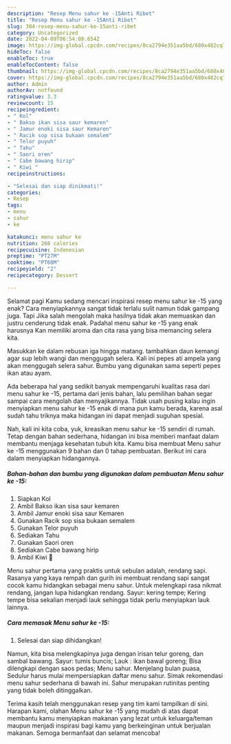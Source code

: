 ```yaml
---
description: "Resep Menu sahur ke -15Anti Ribet"
title: "Resep Menu sahur ke -15Anti Ribet"
slug: 304-resep-menu-sahur-ke-15anti-ribet
category: Uncategorized
date: 2022-04-09T06:54:08.654Z
image: https://img-global.cpcdn.com/recipes/8ca2794e351aa5bd/680x482cq70/menu-sahur-ke-15-foto-resep-utama.jpg
hideToc: false
enableToc: true
enableTocContent: false
thumbnail: https://img-global.cpcdn.com/recipes/8ca2794e351aa5bd/680x482cq70/menu-sahur-ke-15-foto-resep-utama.jpg
cover: https://img-global.cpcdn.com/recipes/8ca2794e351aa5bd/680x482cq70/menu-sahur-ke-15-foto-resep-utama.jpg
author: Admin
authorAv: notfound
ratingvalue: 3.3
reviewcount: 15
recipeingredient:
- " Kol"
- " Bakso ikan sisa saur kemaren"
- " Jamur enoki sisa saur Kemaren"
- " Racik sop sisa bukaan semalem"
- " Telor puyuh"
- " Tahu"
- " Saori oren"
- " Cabe bawang hirip"
- " Kiwi "
recipeinstructions:

- "Selesai dan siap dinikmati!"
categories:
- Resep
tags:
- menu
- sahur
- ke

katakunci: menu sahur ke 
nutrition: 268 calories
recipecuisine: Indonesian
preptime: "PT27M"
cooktime: "PT60M"
recipeyield: "2"
recipecategory: Dessert

---
```



Selamat pagi Kamu sedang mencari inspirasi resep menu sahur ke -15 yang enak? Cara menyiapkannya sangat tidak terlalu sulit namun tidak gampang juga. Tapi Jika salah mengolah maka hasilnya tidak akan memuaskan dan justru cenderung tidak enak. Padahal menu sahur ke -15 yang enak harusnya Kan memiliki aroma dan cita rasa yang bisa memancing selera kita.


Masukkan ke dalam rebusan iga hingga matang. tambahkan daun kemangi agar sup lebih wangi dan menggugah selera. Kali ini pepes ati ampela yang akan menggugah selera sahur. Bumbu yang digunakan sama seperti pepes ikan atau ayam.

Ada beberapa hal yang sedikit banyak mempengaruhi kualitas rasa dari menu sahur ke -15, pertama dari jenis bahan, lalu pemilihan bahan segar sampai cara mengolah dan menyajikannya. Tidak usah pusing kalau ingin menyiapkan menu sahur ke -15 enak di mana pun kamu berada, karena asal sudah tahu triknya maka hidangan ini dapat menjadi suguhan spesial.


Nah, kali ini kita coba, yuk, kreasikan menu sahur ke -15 sendiri di rumah. Tetap dengan bahan sederhana, hidangan ini bisa memberi manfaat dalam membantu menjaga kesehatan tubuh kita. Kamu bisa membuat Menu sahur ke -15 menggunakan 9 bahan dan 0 tahap pembuatan. Berikut ini cara dalam menyiapkan hidangannya.

<!--inarticleads1-->

##### Bahan-bahan dan bumbu yang digunakan dalam pembuatan Menu sahur ke -15:

1. Siapkan  Kol
1. Ambil  Bakso ikan sisa saur kemaren
1. Ambil  Jamur enoki sisa saur Kemaren
1. Gunakan  Racik sop sisa bukaan semalem
1. Gunakan  Telor puyuh
1. Sediakan  Tahu
1. Gunakan  Saori oren
1. Sediakan  Cabe bawang hirip
1. Ambil  Kiwi 🥝


Menu sahur pertama yang praktis untuk sebulan adalah, rendang sapi. Rasanya yang kaya rempah dan gurih ini membuat rendang sapi sangat cocok kamu hidangkan sebagai menu sahur. Untuk melengkapi rasa nikmat rendang, jangan lupa hidangkan rendang. Sayur: kering tempe; Kering tempe bisa sekalian menjadi lauk sehingga tidak perlu menyiapkan lauk lainnya. 

<!--inarticleads2-->

##### Cara memasak Menu sahur ke -15:


1. Selesai dan siap dihidangkan!

Namun, kita bisa melengkapinya juga dengan irisan telur goreng, dan sambal bawang. Sayur: tumis buncis; Lauk : ikan bawal goreng; Bisa dilengkapi dengan saos pedas; Menu sahur. Menjelang bulan puasa, Sedulur harus mulai mempersiapkan daftar menu sahur. Simak rekomendasi menu sahur sederhana di bawah ini. Sahur merupakan rutinitas penting yang tidak boleh ditinggalkan. 

Terima kasih telah menggunakan resep yang tim kami tampilkan di sini. Harapan kami, olahan Menu sahur ke -15 yang mudah di atas dapat membantu kamu menyiapkan makanan yang lezat untuk keluarga/teman maupun menjadi inspirasi bagi kamu yang berkeinginan untuk berjualan makanan. Semoga bermanfaat dan selamat mencoba!
